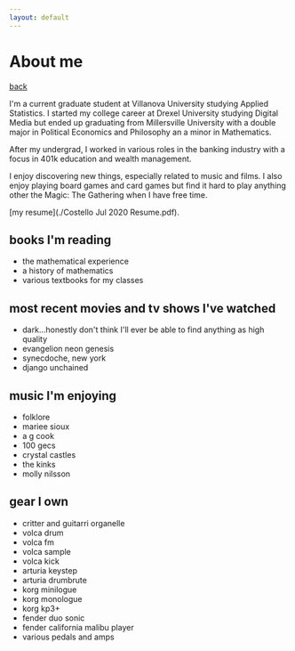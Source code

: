 ```yaml
---
layout: default
---
```


# About me

[back](./)

<p> I'm a current graduate student at Villanova University studying Applied Statistics. I started my college career at Drexel University studying Digital Media but ended up graduating from Millersville University with a double major in Political Economics and Philosophy an a minor in Mathematics.</p>

<p> After my undergrad, I worked in various roles in the banking industry with a focus in 401k education and wealth management.</p>

<p> I enjoy discovering new things, especially related to music and films. I also enjoy playing board games and card games but find it hard to play anything other the Magic: The Gathering when I have free time. </p>



[my resume](./Costello Jul 2020 Resume.pdf).

## books I'm reading

* the mathematical experience
* a history of mathematics
* various textbooks for my classes

## most recent movies and tv shows I've watched

* dark...honestly don't think I'll ever be able to find anything as high quality
* evangelion neon genesis
* synecdoche, new york
* django unchained

## music I'm enjoying

* folklore
* mariee sioux
* a g cook
* 100 gecs
* crystal castles
* the kinks
* molly nilsson

## gear I own

* critter and guitarri organelle
* volca drum
* volca fm
* volca sample
* volca kick
* arturia keystep
* arturia drumbrute
* korg minilogue
* korg monologue
* korg kp3+
* fender duo sonic 
* fender california malibu player
* various pedals and amps




